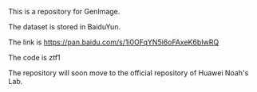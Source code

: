 This is a repository for GenImage.

The dataset is stored in BaiduYun.

The link is  https://pan.baidu.com/s/1i0OFqYN5i6oFAxeK6bIwRQ  

The code is  ztf1

The repository will soon move to the official repository of Huawei Noah's Lab.
